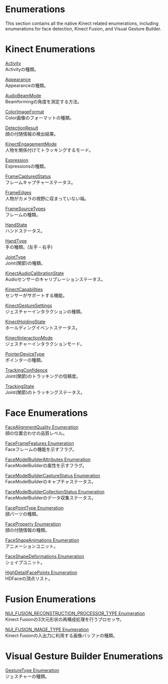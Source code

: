 Enumerations  
============  

This section contains all the native Kinect related enumerations, including enumerations for face detection, Kinect Fusion, and Visual Gesture Builder.  

<span id="ID4EO"></span>

Kinect Enumerations  
===================  

[Activity](Enumerations/Activity_Enumeration.md)    
Activityの種類。  

[Appearance](Enumerations/Appearance_Enumeration.md)    
Appearanceの種類。  

[AudioBeamMode](Enumerations/AudioBeamMode_Enumeration.md)    
Beamformingの角度を測定する方法。  

[ColorImageFormat](Enumerations/ColorImageFormat_Enumeration.md)    
Color画像のフォーマットの種類。  

[DetectionResult](Enumerations/DetectionResult_Enumeration.md)    
顔の付随情報の検出結果。  

[KinectEngagementMode](Enumerations/KinectEngagementMode.md)    
人物を関係付けてトラッキングするモード。  

[Expression](Enumerations/Expression_Enumeration.md)    
Expressionsの種類。  

[FrameCapturedStatus](Enumerations/FrameCapturedStatus.md)    
フレームキャプチャーステータス。  

[FrameEdges](Enumerations/FrameEdges_Enumeration.md)    
人物がカメラの視野に収まっていない端。  

[FrameSourceTypes](Enumerations/FrameSourceTypes_Enumeration.md)    
フレームの種類。  

[HandState](Enumerations/HandState_Enumeration.md)    
ハンドステータス。  

[HandType](Enumerations/HandType_Enumeration.md)    
手の種類。(左手・右手)  

[JointType](Enumerations/JointType_Enumeration.md)    
Joint(関節)の種類。  

[KinectAudioCalibrationState](Enumerations/KinectAudioCalibrationState.md)    
Audioセンサーのキャリブレーションステータス。  

[KinectCapabilities](Enumerations/KinectCapabilities.md)    
センサーがサポートする機能。  

[KinectGestureSettings](Enumerations/KinectGestureSettings.md)    
ジェスチャーインタラクションの種類。  

[KinectHoldingState](Enumerations/KinectHoldingState.md)    
ホールディングイベントステータス。  

[KinectInteractionMode](Enumerations/KinectInteractionMode.md)    
ジェスチャーインタラクションモード。  

[PointerDeviceType](Enumerations/PointerDeviceType.md)    
ポインターの種類。  

[TrackingConfidence](Enumerations/TrackingConfidence.md)    
Joint(関節)のトラッキングの信頼度。  

[TrackingState](Enumerations/TrackingState_Enumeration.md)    
Joint(関節)のトラッキングステータス。  

<span id="ID4ESC"></span>

Face Enumerations  
=================  

[FaceAlignmentQuality Enumeration](Enumerations/FaceAlignmentQuality.md)    
顔の位置合わせの品質レベル。  

[FaceFrameFeatures Enumeration](Enumerations/FaceFrameFeatures.md)    
Faceフレームの機能を示すフラグ。  

[FaceModelBuilderAttributes Enumeration](Enumerations/FaceModelBuilderAttributes.md)    
FaceModelBuilderの属性を示すフラグ。  

[FaceModelBuilderCaptureStatus Enumeration](Enumerations/FaceModelBuilderCaptureSta.md)    
FaceModelBuilderのキャプチャステータス。  

[FaceModelBuilderCollectionStatus Enumeration](Enumerations/FaceModelBuilderCollection.md)    
FaceModelBuilderのデータ収集ステータス。  

[FacePointType Enumeration](Enumerations/FacePointType_Enumeration.md)    
顔パーツの種類。  

[FaceProperty Enumeration](Enumerations/FaceProperty_Enumeration.md)    
顔の付随情報の種類。  

[FaceShapeAnimations Enumeration](Enumerations/FaceShapeAnimations.md)    
アニメーションユニット。  

[FaceShapeDeformations Enumeration](Enumerations/FaceShapeDeformations.md)    
シェイプユニット。  

[HighDetailFacePoints Enumeration](Enumerations/HighDetailFacePoints.md)    
HDFaceの頂点リスト。  

<span id="ID4EVD"></span>

Fusion Enumerations  
===================  

[NUI\_FUSION\_RECONSTRUCTION\_PROCESSOR\_TYPE Enumeration](Enumerations/NUI_FUSION_RECONSTRUCTION.md)    
Kinect Fusionの3次元形状の再構成処理を行うプロセッサ。  

[NUI\_FUSION\_IMAGE\_TYPE Enumeration](Enumerations/NUI_FUSION_IMAGE_TYPE.md)    
Kinect Fusionの入出力に利用する画像バッファの種類。  

<span id="ID4EAE"></span>

Visual Gesture Builder Enumerations  
===================================  

[GestureType Enumeration](Enumerations/GestureType_Enumeration.md)    
ジェスチャーの種類。  



<!--Please do not edit the data in the comment block below.-->
<!--
TOCTitle : Enumerations
RLTitle : Enumerations
KeywordA : O:Microsoft.Kinect.kinect.k4w_ref_enums
KeywordA : ea4a242a-8924-b8a0-7d17-0d9bfd16cf13
KeywordK : Enumerations
AssetID : ea4a242a-8924-b8a0-7d17-0d9bfd16cf13
Locale : en-us
CommunityContent : 1
TopicType : kbOrient
DocSet : K4Wv2
ProjType : K4Wv2Proj
Technology : Kinect for Windows
Product : Kinect for Windows SDK v2
productversion : 20
-->
